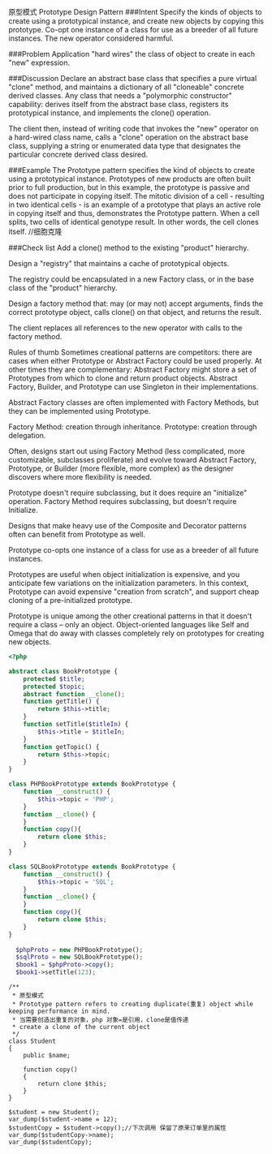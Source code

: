 原型模式
Prototype Design Pattern
###Intent
Specify the kinds of objects to create using a prototypical instance, 
and create new objects by copying this prototype.
Co-opt one instance of a class for use as a breeder of all future instances.
The new operator considered harmful.

###Problem
Application "hard wires" the class of object to create in each "new" expression.

###Discussion
Declare an abstract base class that specifies a pure virtual "clone" method,
and maintains a dictionary of all "cloneable" concrete derived classes. 
Any class that needs a "polymorphic constructor" capability: 
derives itself from the abstract base class, 
registers its prototypical instance, 
and implements the clone() operation.

The client then, instead of writing code that invokes the "new" operator on a hard-wired class name, 
calls a "clone" operation on the abstract base class, 
supplying a string or enumerated data type that designates the particular concrete derived class desired.

###Example
The Prototype pattern specifies the kind of objects to create using a prototypical instance. 
Prototypes of new products are often built prior to full production, but in this example, 
the prototype is passive and does not participate in copying itself. 
The mitotic division of a cell - resulting in two identical cells - 
is an example of a prototype that plays an active role in copying itself and thus, demonstrates the Prototype pattern. 
When a cell splits, two cells of identical genotype result. In other words, the cell clones itself.
//细胞克隆

###Check list
Add a clone() method to the existing "product" hierarchy.

Design a "registry" that maintains a cache of prototypical objects. 

The registry could be encapsulated in a new Factory class, or in the base class of the "product" hierarchy.

Design a factory method that: may (or may not) accept arguments, finds the correct prototype object, calls clone() on that object, and returns the result.

The client replaces all references to the new operator with calls to the factory method.


Rules of thumb
Sometimes creational patterns are competitors: there are cases when either Prototype or Abstract Factory could be used properly. 
At other times they are complementary: Abstract Factory might store a set of Prototypes from which to clone and return product objects. 
Abstract Factory, Builder, and Prototype can use Singleton in their implementations.

Abstract Factory classes are often implemented with Factory Methods, but they can be implemented using Prototype.

Factory Method: creation through inheritance. Prototype: creation through delegation.

Often, designs start out using Factory Method (less complicated, more customizable, subclasses proliferate) and evolve toward Abstract Factory,
Prototype, or Builder (more flexible, more complex) as the designer discovers where more flexibility is needed.

Prototype doesn't require subclassing, but it does require an "initialize" operation. 
Factory Method requires subclassing, but doesn't require Initialize.

Designs that make heavy use of the Composite and Decorator patterns often can benefit from Prototype as well.

Prototype co-opts one instance of a class for use as a breeder of all future instances.

Prototypes are useful when object initialization is expensive, 
and you anticipate few variations on the initialization parameters. 
In this context, Prototype can avoid expensive "creation from scratch", 
and support cheap cloning of a pre-initialized prototype.

Prototype is unique among the other creational patterns in that it doesn't require a class – only an object. 
Object-oriented languages like Self and Omega that do away with classes completely rely on prototypes for creating new objects.

```php
<?php

abstract class BookPrototype {
    protected $title;
    protected $topic;
    abstract function __clone();
    function getTitle() {
        return $this->title;
    }
    function setTitle($titleIn) {
        $this->title = $titleIn;
    }
    function getTopic() {
        return $this->topic;
    }
}

class PHPBookPrototype extends BookPrototype {
    function __construct() {
        $this->topic = 'PHP';
    }
    function __clone() {
    }
    function copy(){
        return clone $this;
    }
}

class SQLBookPrototype extends BookPrototype {
    function __construct() {
        $this->topic = 'SQL';
    }
    function __clone() {
    }
    function copy(){
        return clone $this;
    }
}
 
  $phpProto = new PHPBookPrototype();
  $sqlProto = new SQLBookPrototype();
  $book1 = $phpProto->copy();
  $book1->setTitle(123);
```

```
/**
 * 原型模式
 * Prototype pattern refers to creating duplicate(重复) object while keeping performance in mind.
 * 当需要创造出重复的对象，php 对象=是引用，clone是值传递
 * create a clone of the current object
 */
class Student
{
    public $name;

    function copy()
    {
        return clone $this;
    }
}

$student = new Student();
var_dump($student->name = 12);
$studentCopy = $student->copy();//下次调用 保留了原来订单里的属性
var_dump($studentCopy->name);
var_dump($studentCopy);

```
